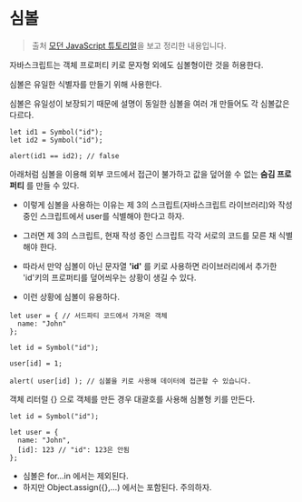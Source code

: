 # 심볼

> 출처 [모던 JavaScript 튜토리얼](https://ko.javascript.info/)을 보고 정리한 내용입니다.

자바스크립트는 객체 프로퍼티 키로 문자형 외에도 심볼형이란 것을 허용한다.

심볼은 유일한 식별자를 만들기 위해 사용한다.

심볼은 유일성이 보장되기 때문에 설명이 동일한 심볼을 여러 개 만들어도 각 심볼값은 다르다.

```
let id1 = Symbol("id");
let id2 = Symbol("id");

alert(id1 == id2); // false
```

아래처럼 심볼을 이용해 외부 코드에서 접근이 불가하고 값을 덮어쓸 수 없는 **숨김 프로퍼티** 를 만들 수 있다.

-   이렇게 심볼을 사용하는 이유는 제 3의 스크립트(자바스크립트 라이브러리)와 작성 중인 스크립트에서 user를 식별해야 한다고 하자.

-   그러면 제 3의 스크립트, 현재 작성 중인 스크립트 각각 서로의 코드를 모른 채 식별해야 한다.

-   따라서 만약 심볼이 아닌 문자열 **'id'** 를 키로 사용하면 라이브러리에서 추가한 'id'키의 프로퍼티를 덮어씌우는 상황이 생길 수 있다.

-   이런 상황에 심볼이 유용하다.

```
let user = { // 서드파티 코드에서 가져온 객체
  name: "John"
};

let id = Symbol("id");

user[id] = 1;

alert( user[id] ); // 심볼을 키로 사용해 데이터에 접근할 수 있습니다.
```

객체 리터럴 {} 으로 객체를 만든 경우 대괄호를 사용해 심볼형 키를 만든다.

```
let id = Symbol("id");

let user = {
  name: "John",
  [id]: 123 // "id": 123은 안됨
};
```

-   심볼은 for...in 에서는 제외된다.
-   하지만 Object.assign({},...) 에서는 포함된다. 주의하자.
